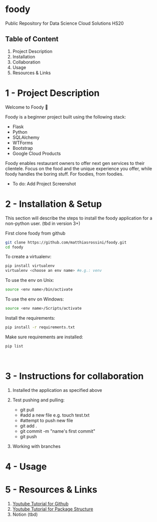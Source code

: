 # foody
Public Repository for Data Science Cloud Solutions HS20 

## Table of Content
1. Project Description
2. Installation
3. Collaboration 
4. Usage
5. Resources & Links


# 1 - Project Description
Welcome to Foody 🎉 

Foody is a beginner project built using the following stack:
- Flask
- Python
- SQLAlchemy
- WTForms
- Bootstrap
- Google Cloud Products

Foody enables restaurant owners to offer next gen services to their clientele. Focus on the food and the unique experience you offer, while foody handles the boring stuff. For foodies, from foodies. 
- To do: Add Project Screenshot


# 2 - Installation & Setup
This section will describe the steps to install the foody application for a non-python user. (tbd in version 3+)

First clone foody from github

```bash
git clone https://github.com/matthiasrossini/foody.git
cd foody
```

To create a virtualenv:

```bash
pip install virtualenv
virtualenv <choose an env name> #e.g.: venv
```

To use the env on Unix:

```bash
source <env name>/bin/activate
```

To use the env on Windows:

```bash
source <env name>/Scripts/activate
```

Install the requirements:

```bash
pip install -r requirements.txt
```

Make sure requirements are installed:

```bash
pip list
```

<br>

# 3 - Instructions for collaboration
1. Installed the application as specified above

2. Test pushing and pulling:
	- git pull
	- #add a new file e.g. touch test.txt
	- #attempt to push new file
	- git add . 
	- git commit -m "name's first commit"
	- git push 

3. Working with branches


# 4 - Usage


# 5 - Resources & Links
1. [Youtube Tutorial for Github](https://www.youtube.com/watch?v=SWYqp7iY_Tc)
2. [Youtube Tutorial for Package Structure](https://www.youtube.com/watch?v=44PvX0Yv368)
3. Notion (tbd) 